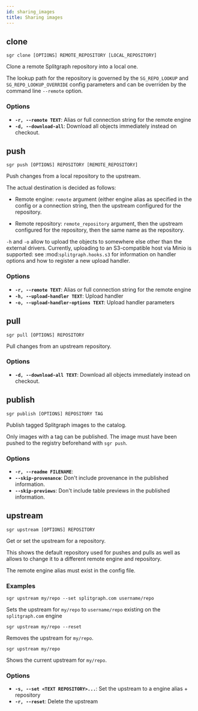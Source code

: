 ```yaml
---
id: sharing_images
title: Sharing images
---
```


## clone

```sgr clone [OPTIONS] REMOTE_REPOSITORY [LOCAL_REPOSITORY]```

Clone a remote Splitgraph repository into a local one.

The lookup path for the repository is governed by the ``SG_REPO_LOOKUP`` and ``SG_REPO_LOOKUP_OVERRIDE``
config parameters and can be overriden by the command line ``--remote`` option.

### Options

  * **`-r, --remote TEXT`**: Alias or full connection string for the remote engine
  * **`-d, --download-all`**: Download all objects immediately instead on checkout.

## push

```sgr push [OPTIONS] REPOSITORY [REMOTE_REPOSITORY]```

Push changes from a local repository to the upstream.

The actual destination is decided as follows:

  * Remote engine: ``remote`` argument (either engine alias as specified in the config or a connection string,
    then the upstream configured for the repository.

  * Remote repository: ``remote_repository`` argument, then the upstream configured for the repository, then
    the same name as the repository.

``-h`` and ``-o`` allow to upload the objects to somewhere else other than the external drivers. Currently,
uploading to an S3-compatible host via Minio is supported: see :mod:`splitgraph.hooks.s3` for information
on handler options and how to register a new upload handler.

### Options

  * **`-r, --remote TEXT`**: Alias or full connection string for the remote engine
  * **`-h, --upload-handler TEXT`**: Upload handler
  * **`-o, --upload-handler-options TEXT`**: Upload handler parameters

## pull

```sgr pull [OPTIONS] REPOSITORY```

Pull changes from an upstream repository.

### Options

  * **`-d, --download-all TEXT`**: Download all objects immediately instead on checkout.

## publish

```sgr publish [OPTIONS] REPOSITORY TAG```

Publish tagged Splitgraph images to the catalog.

Only images with a tag can be published. The image must have been pushed
to the registry beforehand with ``sgr push``.

### Options

  * **`-r, --readme FILENAME`**: 
  * **`--skip-provenance`**: Don't include provenance in the published information.
  * **`--skip-previews`**: Don't include table previews in the published information.

## upstream

```sgr upstream [OPTIONS] REPOSITORY```

Get or set the upstream for a repository.

This shows the default repository used for pushes and pulls as well as allows to change it to a different
remote engine and repository.

The remote engine alias must exist in the config file.

### Examples

``sgr upstream my/repo --set splitgraph.com username/repo``

Sets the upstream for ``my/repo`` to ``username/repo`` existing on the ``splitgraph.com`` engine

``sgr upstream my/repo --reset``

Removes the upstream for ``my/repo``.

``sgr upstream my/repo``

Shows the current upstream for ``my/repo``.

### Options

  * **`-s, --set <TEXT REPOSITORY>...`**: Set the upstream to a engine alias + repository
  * **`-r, --reset`**: Delete the upstream

